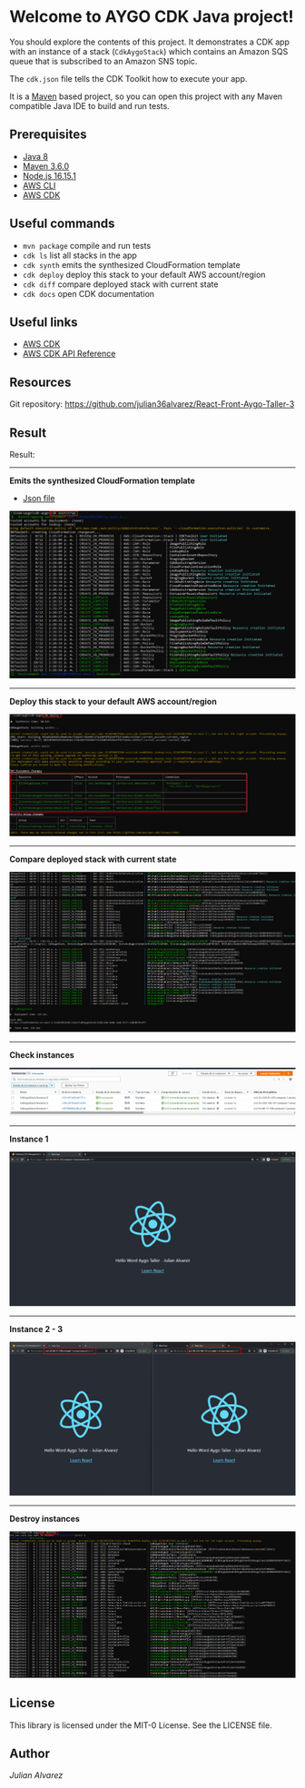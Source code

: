 # Welcome to AYGO CDK Java project!

You should explore the contents of this project. It demonstrates a CDK app with an instance of a stack (`CdkAygoStack`)
which contains an Amazon SQS queue that is subscribed to an Amazon SNS topic.

The `cdk.json` file tells the CDK Toolkit how to execute your app.

It is a [Maven](https://maven.apache.org/) based project, so you can open this project with any Maven compatible Java IDE to build and run tests.
## Prerequisites

* [Java 8](https://www.oracle.com/technetwork/java/javase/downloads/jdk8-downloads-2133151.html)
* [Maven 3.6.0](https://maven.apache.org/download.cgi)
* [Node.js 16.15.1](https://nodejs.org/en/download/)
* [AWS CLI](https://docs.aws.amazon.com/cli/latest/userguide/cli-chap-install.html)
* [AWS CDK](https://docs.aws.amazon.com/cdk/latest/guide/getting_started.html)

## Useful commands

 * `mvn package`     compile and run tests
 * `cdk ls`          list all stacks in the app
 * `cdk synth`       emits the synthesized CloudFormation template
 * `cdk deploy`      deploy this stack to your default AWS account/region
 * `cdk diff`        compare deployed stack with current state
 * `cdk docs`        open CDK documentation

## Useful links

 * [AWS CDK](https://docs.aws.amazon.com/cdk/latest/guide/home.html)
 * [AWS CDK API Reference](https://docs.aws.amazon.com/cdk/api/latest/docs/aws-construct-library.html)

## Resources

  Git repository: https://github.com/julian36alvarez/React-Front-Aygo-Taller-3

## Result
  Result:

** **
**Emits the synthesized CloudFormation template**


* [Json file]( https://github.com/julian36alvarez/AygoTaller3/blob/master/src/main/resources/CdkAygoStack.template.json)

![img.png](img.png)
** **
**Deploy this stack to your default AWS account/region**

![img_1.png](img_1.png)
** **
**Compare deployed stack with current state**

![img_2.png](img_2.png)
** **

**Check instances**

![img_5.png](img_5.png)

** **
**Instance 1**

![img_7.png](img_7.png)

** **

**Instance 2 - 3**

![img_8.png](img_8.png)

****
**Destroy instances**

![img_4.png](img_4.png)



## License

This library is licensed under the MIT-0 License. See the LICENSE file.

## Author

*Julian Alvarez*


